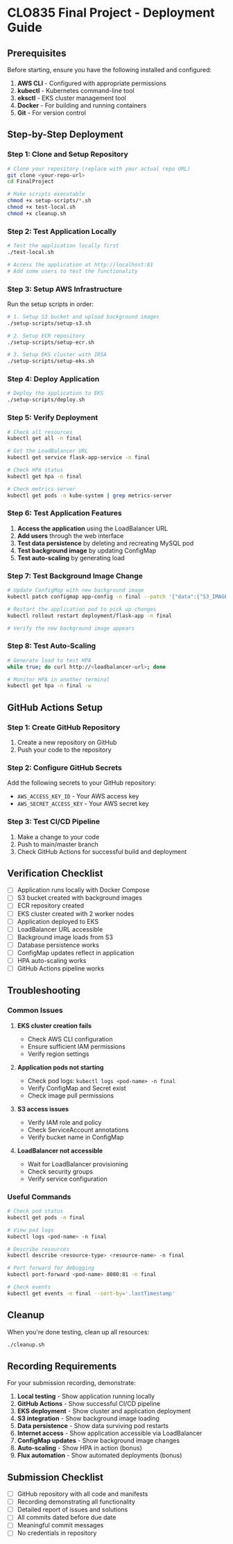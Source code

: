 # CLO835 Final Project - Deployment Guide

## Prerequisites

Before starting, ensure you have the following installed and configured:

1. **AWS CLI** - Configured with appropriate permissions
2. **kubectl** - Kubernetes command-line tool
3. **eksctl** - EKS cluster management tool
4. **Docker** - For building and running containers
5. **Git** - For version control

## Step-by-Step Deployment

### Step 1: Clone and Setup Repository

```bash
# Clone your repository (replace with your actual repo URL)
git clone <your-repo-url>
cd FinalProject

# Make scripts executable
chmod +x setup-scripts/*.sh
chmod +x test-local.sh
chmod +x cleanup.sh
```

### Step 2: Test Application Locally

```bash
# Test the application locally first
./test-local.sh

# Access the application at http://localhost:81
# Add some users to test the functionality
```

### Step 3: Setup AWS Infrastructure

Run the setup scripts in order:

```bash
# 1. Setup S3 bucket and upload background images
./setup-scripts/setup-s3.sh

# 2. Setup ECR repository
./setup-scripts/setup-ecr.sh

# 3. Setup EKS cluster with IRSA
./setup-scripts/setup-eks.sh
```

### Step 4: Deploy Application

```bash
# Deploy the application to EKS
./setup-scripts/deploy.sh
```

### Step 5: Verify Deployment

```bash
# Check all resources
kubectl get all -n final

# Get the LoadBalancer URL
kubectl get service flask-app-service -n final

# Check HPA status
kubectl get hpa -n final

# Check metrics server
kubectl get pods -n kube-system | grep metrics-server
```

### Step 6: Test Application Features

1. **Access the application** using the LoadBalancer URL
2. **Add users** through the web interface
3. **Test data persistence** by deleting and recreating MySQL pod
4. **Test background image** by updating ConfigMap
5. **Test auto-scaling** by generating load

### Step 7: Test Background Image Change

```bash
# Update ConfigMap with new background image
kubectl patch configmap app-config -n final --patch '{"data":{"S3_IMAGE_KEY":"background2.jpg"}}'

# Restart the application pod to pick up changes
kubectl rollout restart deployment/flask-app -n final

# Verify the new background image appears
```

### Step 8: Test Auto-Scaling

```bash
# Generate load to test HPA
while true; do curl http://<loadbalancer-url>; done

# Monitor HPA in another terminal
kubectl get hpa -n final -w
```

## GitHub Actions Setup

### Step 1: Create GitHub Repository

1. Create a new repository on GitHub
2. Push your code to the repository

### Step 2: Configure GitHub Secrets

Add the following secrets to your GitHub repository:

- `AWS_ACCESS_KEY_ID` - Your AWS access key
- `AWS_SECRET_ACCESS_KEY` - Your AWS secret key

### Step 3: Test CI/CD Pipeline

1. Make a change to your code
2. Push to main/master branch
3. Check GitHub Actions for successful build and deployment

## Verification Checklist

- [ ] Application runs locally with Docker Compose
- [ ] S3 bucket created with background images
- [ ] ECR repository created
- [ ] EKS cluster created with 2 worker nodes
- [ ] Application deployed to EKS
- [ ] LoadBalancer URL accessible
- [ ] Background image loads from S3
- [ ] Database persistence works
- [ ] ConfigMap updates reflect in application
- [ ] HPA auto-scaling works
- [ ] GitHub Actions pipeline works

## Troubleshooting

### Common Issues

1. **EKS cluster creation fails**
   - Check AWS CLI configuration
   - Ensure sufficient IAM permissions
   - Verify region settings

2. **Application pods not starting**
   - Check pod logs: `kubectl logs <pod-name> -n final`
   - Verify ConfigMap and Secret exist
   - Check image pull permissions

3. **S3 access issues**
   - Verify IAM role and policy
   - Check ServiceAccount annotations
   - Verify bucket name in ConfigMap

4. **LoadBalancer not accessible**
   - Wait for LoadBalancer provisioning
   - Check security groups
   - Verify service configuration

### Useful Commands

```bash
# Check pod status
kubectl get pods -n final

# View pod logs
kubectl logs <pod-name> -n final

# Describe resources
kubectl describe <resource-type> <resource-name> -n final

# Port forward for debugging
kubectl port-forward <pod-name> 8080:81 -n final

# Check events
kubectl get events -n final --sort-by='.lastTimestamp'
```

## Cleanup

When you're done testing, clean up all resources:

```bash
./cleanup.sh
```

## Recording Requirements

For your submission recording, demonstrate:

1. **Local testing** - Show application running locally
2. **GitHub Actions** - Show successful CI/CD pipeline
3. **EKS deployment** - Show cluster and application deployment
4. **S3 integration** - Show background image loading
5. **Data persistence** - Show data surviving pod restarts
6. **Internet access** - Show application accessible via LoadBalancer
7. **ConfigMap updates** - Show background image changes
8. **Auto-scaling** - Show HPA in action (bonus)
9. **Flux automation** - Show automated deployments (bonus)

## Submission Checklist

- [ ] GitHub repository with all code and manifests
- [ ] Recording demonstrating all functionality
- [ ] Detailed report of issues and solutions
- [ ] All commits dated before due date
- [ ] Meaningful commit messages
- [ ] No credentials in repository 